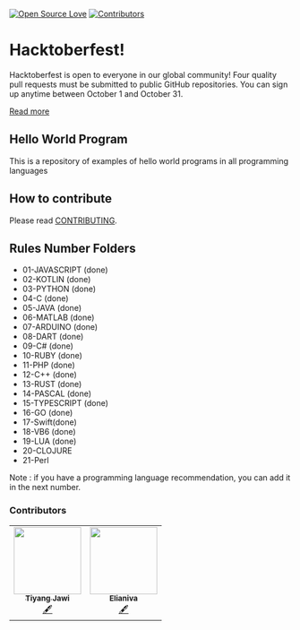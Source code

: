 [![Open Source Love](https://badges.frapsoft.com/os/v1/open-source.png?v=103)](https://github.com/saturdayclass/hello-world-all-programming-language)
[![Contributors](https://img.shields.io/github/contributors/saturdayclass/hello-world-all-programming-language)](https://github.com/saturdayclass/hello-world-all-programming-language/graphs/contributors)

# Hacktoberfest!

Hacktoberfest is open to everyone in our global community! Four quality pull requests must be submitted to public GitHub repositories. You can sign up anytime between October 1 and October 31.

[Read more](https://hacktoberfest.digitalocean.com/faq/)

## Hello World Program

This is a repository of examples of hello world programs in all programming languages

## How to contribute

Please read [CONTRIBUTING](/CONTRIBUTING.md).

## Rules Number Folders

- 01-JAVASCRIPT (done)
- 02-KOTLIN (done)
- 03-PYTHON (done)
- 04-C (done)
- 05-JAVA (done)
- 06-MATLAB (done)
- 07-ARDUINO (done)
- 08-DART (done)
- 09-C# (done)
- 10-RUBY (done)
- 11-PHP (done)
- 12-C++ (done)
- 13-RUST (done)
- 14-PASCAL (done)
- 15-TYPESCRIPT (done)
- 16-GO (done)
- 17-Swift(done)
- 18-VB6 (done)
- 19-LUA (done)
- 20-CLOJURE
- 21-Perl

Note : if you have a programming language recommendation, you can add it in the next number.


### Contributors

<!-- ALL-CONTRIBUTORS-LIST:START - Do not remove or modify this section -->
<!-- prettier-ignore-start -->
<!-- markdownlint-disable -->
<table >
  <tr>
   <td align="center"><a href="https://github.com/tiyang-jawi"><img src="https://avatars3.githubusercontent.com/u/66328103?v=4" width="120px;" alt=""/><br /><sub><b>Tiyang Jawi</b></sub></a><br /><a href="#content-tiyang-jawi" title="Content">🖋</a></td>
   <td align="center"><a href="https://github.com/elianiva"><img src="https://avatars2.githubusercontent.com/u/51877647?v=4" width="120px;" alt=""/><br /><sub><b>Elianiva</b></sub></a><br /><a href="#content-tiyang-jawi" title="Content">🖋</a></td>
  </tr>
  <tr>

